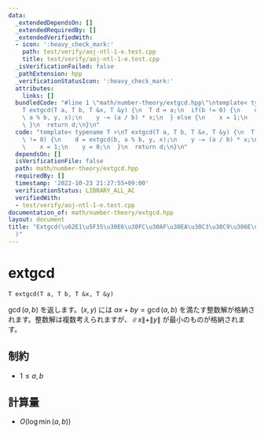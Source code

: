 ```yaml
---
data:
  _extendedDependsOn: []
  _extendedRequiredBy: []
  _extendedVerifiedWith:
  - icon: ':heavy_check_mark:'
    path: test/verify/aoj-ntl-1-e.test.cpp
    title: test/verify/aoj-ntl-1-e.test.cpp
  _isVerificationFailed: false
  _pathExtension: hpp
  _verificationStatusIcon: ':heavy_check_mark:'
  attributes:
    links: []
  bundledCode: "#line 1 \"math/number-theory/extgcd.hpp\"\ntemplate< typename T >\n\
    T extgcd(T a, T b, T &x, T &y) {\n  T d = a;\n  if(b != 0) {\n    d = extgcd(b,\
    \ a % b, y, x);\n    y -= (a / b) * x;\n  } else {\n    x = 1;\n    y = 0;\n \
    \ }\n  return d;\n}\n"
  code: "template< typename T >\nT extgcd(T a, T b, T &x, T &y) {\n  T d = a;\n  if(b\
    \ != 0) {\n    d = extgcd(b, a % b, y, x);\n    y -= (a / b) * x;\n  } else {\n\
    \    x = 1;\n    y = 0;\n  }\n  return d;\n}\n"
  dependsOn: []
  isVerificationFile: false
  path: math/number-theory/extgcd.hpp
  requiredBy: []
  timestamp: '2022-10-23 21:27:55+09:00'
  verificationStatus: LIBRARY_ALL_AC
  verifiedWith:
  - test/verify/aoj-ntl-1-e.test.cpp
documentation_of: math/number-theory/extgcd.hpp
layout: document
title: "Extgcd(\u62E1\u5F35\u30E6\u30FC\u30AF\u30EA\u30C3\u30C9\u306E\u4E92\u9664\u6CD5\
  )"
---
```


# extgcd

```
T extgcd(T a, T b, T &x, T &y)
```

$\gcd(a, b)$ を返します。$(x, y)$ には $ax + by = \gcd(a, b)$ を満たす整数解が格納されます。整数解は複数考えられますが、$\|x\| + \|y\|$ が最小のものが格納されます。

## 制約

- $1 \leq a, b$

## 計算量

- $O(\log {\min(a, b)})$
